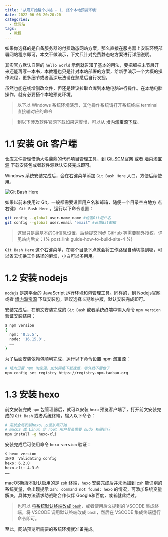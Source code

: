 ```yaml
---
title: '从零开始建个小站 - 1. 搭个本地预览环境'
date: 2022-06-06 20:20:20
categories:
  - 做网站
tags:
  - 教程
---
```

如果你选择的是自备服务器的付费动态网站方案，那么直接在服务器上安装环境部署网站程序即可，本文不做演示，下文只针对免费静态站方案进行详细说明。

其实官方默认自带的 `hello world` 示例就告知了基本的用法，要把细枝末节展开来还能再写一本书，本教程也只是针对本站部署的方案，给新手演示一个大概的操作流程，更多细节或者高深玩法请在熟悉后自行发掘。

<!-- more -->
虽然也能在线增删改文件，但还是建议拉取仓库到本地电脑进行操作。在本地电脑操作，就有必要搭个本地预览环境。

> 以下以 Windows 系统环境演示，其他操作系统请打开系统终端 terminal 直接输对应的命令


> 到以下涉及软件官网下载如果速度慢，可以从 [墙内淘宝源下载](https://registry.npmmirror.com/binary.html)。

# 1.1 安装 Git 客户端
仓库文件管理借助大名鼎鼎的代码项目管理工具，到 [Git-SCM官网](https://git-scm.com/downloads) 或者 [墙内淘宝源](https://registry.npmmirror.com/binary.html?path=git-for-windows/ "Windows版，其他系统自带或直接命令安装，2023年2月2日最新版本为 v2.39.1.windows.1/") 下载安装包或者软件源默认安装完成即可。

Windows 系统安装完成后，会在右键菜单添加 `Git Bash Here` 入口，方便后续使用。

![Git Bash Here](https://static.yiwangmeng.com/https://raw.githubusercontent.com/828767/static/master/images/git_menu_gitbashhere.png)

如果以前未使用过 Git，一般都需要设置用户名和邮箱，随便一个目录空白地方 点右键》 `Git Bash Here` ，运行以下命令设置：

```bash
git config --global user.name name #设置Git用户名
git config --global user.email "email" #设置Git邮箱
```
> 这里只是最基本的Git信息设置，后续提交同步 GitHub 等需要额外授权，详见站内后文：{% post_link guide-how-to-build-site-4 %}


`Git Bash Here` 这个右键菜单，在哪个目录下点就会将工作路径自动切换到哪，可以省去切换工作路径的麻烦，小白可以多用用。

# 1.2  安装 nodejs
`nodejs` 是跨平台的 JavaScript 运行环境和包管理工具。同样的，到 [Nodejs官网](https://nodejs.org/zh-cn/) 或者 [墙内淘宝源](https://registry.npmmirror.com/binary.html?path=node/) 下载安装包，建议选择长期维护版，默认安装完成即可。

安装完成后，在前文安装完成的 `Git Bash` 或者系统终端中输入命令 `npm version` 验证安装结果：
```bash
$ npm version
{
  npm: '8.5.5',
  node: '16.15.0',
  ……
}
```

为了后面安装依赖包顺利完成，运行以下命令设置 npm 淘宝源：
```bash
# 墙内设置 npm 淘宝源，加快网络下载速度，墙外就不要做了
npm config set registry https://registry.npm.taobao.org
```

# 1.3 安装 hexo

前文安装完成 `npm` 包管理器后，就可以安装 `hexo` 预览客户端了，打开前文安装完成的 `Git Bash` 或者系统终端，输入以下命令：
```bash
# 系统全局安装hexo，方便从零开始
# macOS 或 Linux 非 root 用户登录需要 sudo 权限运行
npm install -g hexo-cli
```
安装完成后可使用命令 `hexo version` 验证：
```bash
$ hexo version
INFO  Validating config
hexo: 6.2.0
hexo-cli: 4.3.0
……
```

macOS新版本默认启用的是 `zsh` 终端，`hexo` 安装完成后并未添加到 `zsh` 能识别的系统变量，会出现提示 `zsh: command not found: hexo` 的情况，可添加系统变量解决，具体方法请求助战略合作伙伴 Google和百度，或者就此烂过。

> 也可以 [将系统默认终端改成 `bash`](https://support.apple.com/zh-cn/guide/terminal/trml113/mac)，或者使用后文提到的 VSCODE 集成终端，将 VSCODE 调用默认终端改成 `bash`，然后在 VSCODE 集成终端运行命令即可。

至此，网站预览所需要的系统环境就准备完成。